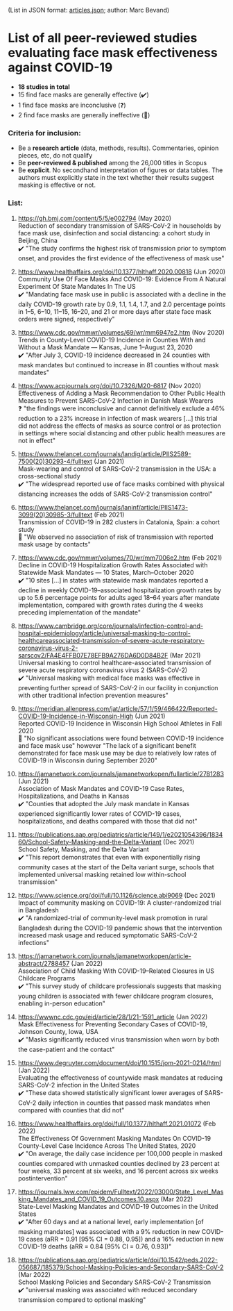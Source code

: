 (List in JSON format: [articles.json](articles.json); author: Marc Bevand)

# List of all peer-reviewed studies evaluating face mask effectiveness against COVID-19

* **18 studies in total**
* 15 find face masks are generally effective (:heavy_check_mark:)
* 1 find face masks are inconclusive (:question:)
* 2 find face masks are generally ineffective (:no_entry_sign:)

### Criteria for inclusion:

* Be a **research article** (data, methods, results). Commentaries, opinion pieces, etc, do not qualify
* Be **peer-reviewed & published** among the 26,000 titles in Scopus
* Be **explicit**. No secondhand interpretation of figures or data tables. The
  authors must explicitly state in the text whether their results suggest masking
  is effective or not.

### List:

1. https://gh.bmj.com/content/5/5/e002794 (May 2020)  
  Reduction of secondary transmission of SARS-CoV-2 in households by face mask use, disinfection and social distancing: a cohort study in Beijing, China  
  :heavy_check_mark: "The study confirms the highest risk of transmission prior to symptom onset, and provides the first evidence of the effectiveness of mask use"

2. https://www.healthaffairs.org/doi/10.1377/hlthaff.2020.00818 (Jun 2020)  
  Community Use Of Face Masks And COVID-19: Evidence From A Natural Experiment Of State Mandates In The US  
  :heavy_check_mark: "Mandating face mask use in public is associated with a decline in the daily COVID-19 growth rate by 0.9, 1.1, 1.4, 1.7, and 2.0 percentage points in 1–5, 6–10, 11–15, 16–20, and 21 or more days after state face mask orders were signed, respectively"

3. https://www.cdc.gov/mmwr/volumes/69/wr/mm6947e2.htm (Nov 2020)  
  Trends in County-Level COVID-19 Incidence in Counties With and Without a Mask Mandate — Kansas, June 1–August 23, 2020  
  :heavy_check_mark: "After July 3, COVID-19 incidence decreased in 24 counties with mask mandates but continued to increase in 81 counties without mask mandates"

4. https://www.acpjournals.org/doi/10.7326/M20-6817 (Nov 2020)  
  Effectiveness of Adding a Mask Recommendation to Other Public Health Measures to Prevent SARS-CoV-2 Infection in Danish Mask Wearers  
  :question: "the findings were inconclusive and cannot definitively exclude a 46% reduction to a 23% increase in infection of mask wearers [...] this trial did not address the effects of masks as source control or as protection in settings where social distancing and other public health measures are not in effect"

5. https://www.thelancet.com/journals/landig/article/PIIS2589-7500(20)30293-4/fulltext (Jan 2021)  
  Mask-wearing and control of SARS-CoV-2 transmission in the USA: a cross-sectional study  
  :heavy_check_mark: "The widespread reported use of face masks combined with physical distancing increases the odds of SARS-CoV-2 transmission control"

6. https://www.thelancet.com/journals/laninf/article/PIIS1473-3099(20)30985-3/fulltext (Feb 2021)  
  Transmission of COVID-19 in 282 clusters in Catalonia, Spain: a cohort study  
  :no_entry_sign: "We observed no association of risk of transmission with reported mask usage by contacts"

7. https://www.cdc.gov/mmwr/volumes/70/wr/mm7006e2.htm (Feb 2021)  
  Decline in COVID-19 Hospitalization Growth Rates Associated with Statewide Mask Mandates — 10 States, March–October 2020  
  :heavy_check_mark: "10 sites [...] in states with statewide mask mandates reported a decline in weekly COVID-19–associated hospitalization growth rates by up to 5.6 percentage points for adults aged 18–64 years after mandate implementation, compared with growth rates during the 4 weeks preceding implementation of the mandate"

8. https://www.cambridge.org/core/journals/infection-control-and-hospital-epidemiology/article/universal-masking-to-control-healthcareassociated-transmission-of-severe-acute-respiratory-coronavirus-virus-2-sarscov2/FA4E4FFB07E78EFB9A276DA6D0D84B2F (Mar 2021)  
  Universal masking to control healthcare-associated transmission of severe acute respiratory coronavirus virus 2 (SARS-CoV-2)  
  :heavy_check_mark: "Universal masking with medical face masks was effective in preventing further spread of SARS-CoV-2 in our facility in conjunction with other traditional infection prevention measures"

9. https://meridian.allenpress.com/jat/article/57/1/59/466422/Reported-COVID-19-Incidence-in-Wisconsin-High (Jun 2021)  
  Reported COVID-19 Incidence in Wisconsin High School Athletes in Fall 2020  
  :no_entry_sign: "No significant associations were found between COVID-19 incidence and face mask use" however "The lack of a significant benefit demonstrated for face mask use may be due to relatively low rates of COVID-19 in Wisconsin during September 2020"

10. https://jamanetwork.com/journals/jamanetworkopen/fullarticle/2781283 (Jun 2021)  
  Association of Mask Mandates and COVID-19 Case Rates, Hospitalizations, and Deaths in Kansas  
  :heavy_check_mark: "Counties that adopted the July mask mandate in Kansas experienced significantly lower rates of COVID-19 cases, hospitalizations, and deaths compared with those that did not"

11. https://publications.aap.org/pediatrics/article/149/1/e2021054396/183460/School-Safety-Masking-and-the-Delta-Variant (Dec 2021)  
  School Safety, Masking, and the Delta Variant  
  :heavy_check_mark: "This report demonstrates that even with exponentially rising community cases at the start of the Delta variant surge, schools that implemented universal masking retained low within-school transmission"

12. https://www.science.org/doi/full/10.1126/science.abi9069 (Dec 2021)  
  Impact of community masking on COVID-19: A cluster-randomized trial in Bangladesh  
  :heavy_check_mark: "A randomized-trial of community-level mask promotion in rural Bangladesh during the COVID-19 pandemic shows that the intervention increased mask usage and reduced symptomatic SARS-CoV-2 infections"

13. https://jamanetwork.com/journals/jamanetworkopen/article-abstract/2788457 (Jan 2022)  
  Association of Child Masking With COVID-19–Related Closures in US Childcare Programs  
  :heavy_check_mark: "This survey study of childcare professionals suggests that masking young children is associated with fewer childcare program closures, enabling in-person education"

14. https://wwwnc.cdc.gov/eid/article/28/1/21-1591_article (Jan 2022)  
  Mask Effectiveness for Preventing Secondary Cases of COVID-19, Johnson County, Iowa, USA  
  :heavy_check_mark: "Masks significantly reduced virus transmission when worn by both the case-patient and the contact"

15. https://www.degruyter.com/document/doi/10.1515/jom-2021-0214/html (Jan 2022)  
  Evaluating the effectiveness of countywide mask mandates at reducing SARS-CoV-2 infection in the United States  
  :heavy_check_mark: "These data showed statistically significant lower averages of SARS-CoV-2 daily infection in counties that passed mask mandates when compared with counties that did not"

16. https://www.healthaffairs.org/doi/full/10.1377/hlthaff.2021.01072 (Feb 2022)  
  The Effectiveness Of Government Masking Mandates On COVID-19 County-Level Case Incidence Across The United States, 2020  
  :heavy_check_mark: "On average, the daily case incidence per 100,000 people in masked counties compared with unmasked counties declined by 23 percent at four weeks, 33 percent at six weeks, and 16 percent across six weeks postintervention"

17. https://journals.lww.com/epidem/Fulltext/2022/03000/State_Level_Masking_Mandates_and_COVID_19_Outcomes.10.aspx (Mar 2022)  
  State-Level Masking Mandates and COVID-19 Outcomes in the United States  
  :heavy_check_mark: "After 60 days and at a national level, early implementation [of masking mandates] was associated with a 9% reduction in new COVID-19 cases (aRR = 0.91 [95% CI = 0.88, 0.95]) and a 16% reduction in new COVID-19 deaths (aRR = 0.84 [95% CI = 0.76, 0.93])"

18. https://publications.aap.org/pediatrics/article/doi/10.1542/peds.2022-056687/185379/School-Masking-Policies-and-Secondary-SARS-CoV-2 (Mar 2022)  
  School Masking Policies and Secondary SARS-CoV-2 Transmission  
  :heavy_check_mark: "universal masking was associated with reduced secondary transmission compared to optional masking"

